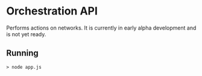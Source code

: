 # Orchestration API

Performs actions on networks. It is currently in early alpha development and is not yet ready.

## Running
```
> node app.js
```